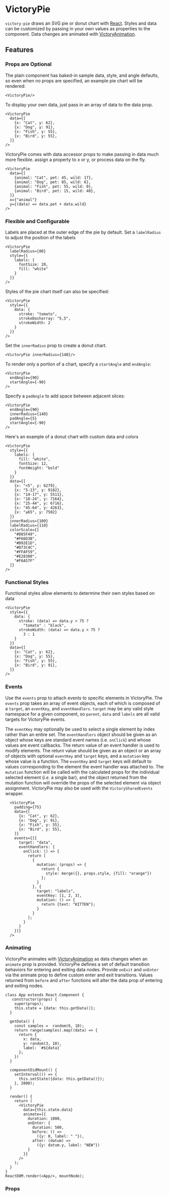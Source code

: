 VictoryPie
=============

`victory-pie` draws an SVG pie or donut chart with [React][]. Styles and data can be customized by passing in your own values as properties to the component. Data changes are animated with [VictoryAnimation][].

## Features

### Props are Optional

The plain component has baked-in sample data, style, and angle defaults, so even when no props are specified, an example pie chart will be rendered:

``` playground
<VictoryPie/>
```
To display your own data, just pass in an array of data to the data prop.

``` playground
<VictoryPie
  data={[
    {x: "Cat", y: 62},
    {x: "Dog", y: 91},
    {x: "Fish", y: 55},
    {x: "Bird", y: 55},
  ]}
/>
```

VictoryPie comes with data accessor props to make passing in data much more flexible.
assign a property to x or y, or process data on the fly.

```playground
<VictoryPie
  data={[
    {animal: "Cat", pet: 45, wild: 17},
    {animal: "Dog", pet: 85, wild: 6},
    {animal: "Fish", pet: 55, wild: 0},
    {animal: "Bird", pet: 15, wild: 40},
  ]}
  x={"animal"}
  y={(data) => data.pet + data.wild}
/>
```

### Flexible and Configurable

Labels are placed at the outer edge of the pie by default. Set a `labelRadius` to adjust the position of the labels

``` playground
<VictoryPie
  labelRadius={80}
  style={{
    labels: {
      fontSize: 20,
      fill: "white"
    }
  }}
/>
```

Styles of the pie chart itself can also be specified:

``` playground
<VictoryPie
  style={{
    data: {
      stroke: "tomato",
      strokeDasharray: "5,5",
      strokeWidth: 2
    }
  }}
/>
```

Set the `innerRadius` prop to create a donut chart.

``` playground
<VictoryPie innerRadius={140}/>
```

To render only a portion of a chart, specify a `startAngle` and `endAngle`:

``` playground
<VictoryPie
  endAngle={90}
  startAngle={-90}
/>
```

Specify a `padAngle` to add space between adjacent slices:

``` playground
<VictoryPie
  endAngle={90}
  innerRadius={140}
  padAngle={5}
  startAngle={-90}
/>
```

Here's an example of a donut chart with custom data and colors

``` playground
<VictoryPie
  style={{
    labels: {
      fill: "white",
      fontSize: 12,
      fontWeight: "bold"
    }
  }}
  data={[
    {x: "<5", y: 6279},
    {x: "5-13", y: 9182},
    {x: "14-17", y: 5511},
    {x: "18-24", y: 7164},
    {x: "25-44", y: 6716},
    {x: "45-64", y: 4263},
    {x: "≥65", y: 7502}
  ]}
  innerRadius={100}
  labelRadius={110}
  colorScale={[
    "#D85F49",
    "#F66D3B",
    "#D92E1D",
    "#D73C4C",
    "#FFAF59",
    "#E28300",
    "#F6A57F"
  ]}
/>
```

### Functional Styles

Functional styles allow elements to determine their own styles based on data

``` playground
<VictoryPie
  style={{
    data: {
      stroke: (data) => data.y > 75 ?
        "tomato" : "black",
      strokeWidth: (data) => data.y > 75 ?
        3 : 1
    }
  }}
  data={[
    {x: "Cat", y: 62},
    {x: "Dog", y: 55},
    {x: "Fish", y: 55},
    {x: "Bird", y: 91},
  ]}
/>
```

### Events

Use the `events` prop to attach events to specific elements in VictoryPie. The `events` prop takes an array of event objects, each of which is composed of a `target`, an `eventKey`, and `eventHandlers`. `target` may be any valid style namespace for a given component, so `parent`, `data` and `labels` are all valid targets for VictoryPie events.


The `eventKey` may optionally be used to select a single element by index rather than an entire set. The `eventHandlers` object should be given as an object whose keys are standard event names (i.e. `onClick`) and whose values are event callbacks. The return value of an event handler is used to modify elements. The return value should be given as an object or an array of objects with optional `eventKey` and `target` keys, and a `mutation` key whose value is a function. The `eventKey` and `target` keys will default to values corresponding to the element the event handler was attached to. The `mutation` function will be called with the calculated props for the individual selected element (_i.e._ a single bar), and the object returned from the mutation function will override the props of the selected element via object assignment. VictoryPie may also be used with the `VictorySharedEvents` wrapper.

``` playground
  <VictoryPie
    padding={75}
    data={[
      {x: "Cat", y: 62},
      {x: "Dog", y: 91},
      {x: "Fish", y: 55},
      {x: "Bird", y: 55},
    ]}
    events={[{
      target: "data",
      eventHandlers: {
        onClick: () => {
          return [
            {
              mutation: (props) => {
                return {
                  style: merge({}, props.style, {fill: "orange"})
                };
              }
            }, {
              target: "labels",
              eventKey: [1, 2, 3],
              mutation: () => {
                return {text: "KITTEN"};
              }
            }
          ];
        }
      }
    }]}
  />
```

### Animating

VictoryPie animates with [VictoryAnimation][] as data changes when an `animate` prop is provided.
VictoryPie defines a set of default transition behaviors for entering and exiting data nodes.
Provide `onExit` and `onEnter` via the animate prop to define custom enter and exit transitions.
Values returned from `before` and `after` functions will alter the data prop of entering
and exiting nodes.


```playground_norender
class App extends React.Component {
   constructor(props) {
    super(props);
    this.state = {data: this.getData()};
  }

  getData() {
    const samples =  random(6, 10);
    return range(samples).map((data) => {
      return {
        x: data,
        y: random(3, 10),
        label: `#${data}`
      };
    })
  }

  componentDidMount() {
    setInterval(() => {
      this.setState({data: this.getData()});
    }, 2000);
  }

  render() {
    return (
      <VictoryPie
        data={this.state.data}
        animate={{
          duration: 1000,
          onEnter: {
            duration: 500,
            before: () =>
              ({y: 0, label: " "}),
            after: (datum) =>
              ({y: datum.y, label: "NEW"})
          }
        }}
      />
    );
  }
}
ReactDOM.render(<App/>, mountNode);
```

### Props

[React]: https://github.com/facebook/react
[VictoryAnimation]: http://formidable.com/open-source/victory/docs/victory-animation
